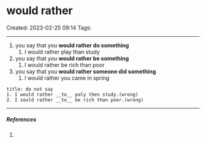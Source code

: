 # would rather
Created: 2023-02-25 09:14
Tags: 

____

1. you say that you __would rather do something__
	1. I would rather play than study
2. you say that you __would rather be something__
	1. I would rather be rich than poor
3. you say that you __would rather someone did something__
	1. I would rather you came in spring

```ad-danger
title: do not say
1. I would rather __to__ paly then study.(wrong)
2. I sould rather __to__ be rich than poor.(wrong)
```


_____
##### References
1.

